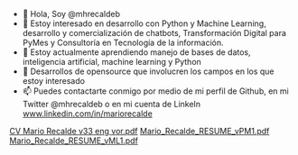- 👋 Hola, Soy @mhrecaldeb
- 👀 Estoy interesado en desarrollo con Python y Machine Learning, desarrollo y comercialización de chatbots, Transformación Digital para PyMes y Consultoría en Tecnología de la información.
- 🌱 Estoy actualmente aprendiendo manejo de bases de datos, inteligencia artificial, machine learning y Python
- 💞️ Desarrollos de opensource que involucren los campos en los que estoy interesado
- 📫 Puedes contactarte conmigo por medio de mi perfil de Github, en mi Twitter @mhrecaldeb o en mi cuenta de LinkeIn www.linkedin.com/in/mariorecalde

<!---
mhrecaldeb/mhrecaldeb is a ✨ special ✨ repository because its `README.md` (this file) appears on your GitHub profile.
You can click the Preview link to take a look at your changes.
--->
[CV Mario Recalde v33 eng vor.pdf](https://github.com/mhrecaldeb/mhrecaldeb/files/13507935/CV.Mario.Recalde.v33.eng.vor.pdf)
[Mario_Recalde_RESUME_vPM1.pdf](https://github.com/mhrecaldeb/mhrecaldeb/files/13507966/Mario_Recalde_RESUME_vPM1.pdf)
[Mario_Recalde_RESUME_vML1.pdf](https://github.com/mhrecaldeb/mhrecaldeb/files/13507965/Mario_Recalde_RESUME_vML1.pdf)
